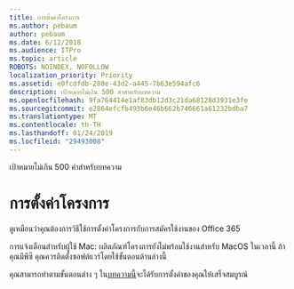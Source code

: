 ```yaml
---
title: การตั้งค่าโครงการ
ms.author: pebaum
author: pebaum
ms.date: 6/12/2018
ms.audience: ITPro
ms.topic: article
ROBOTS: NOINDEX, NOFOLLOW
localization_priority: Priority
ms.assetid: e0fcdfdb-288e-43d2-a445-7b63e594afc6
description: เป้าหมายไม่เกิน 500 คำสำหรับบทความ
ms.openlocfilehash: 9fa764414e1af83db12d3c21da68128d3931e3fe
ms.sourcegitcommit: e2864efcfb493b6e46b662b746661a61232bdba7
ms.translationtype: MT
ms.contentlocale: th-TH
ms.lasthandoff: 01/24/2019
ms.locfileid: "29493008"
---
```

เป้าหมายไม่เกิน 500 คำสำหรับบทความ
  
# <a name="setting-up-project"></a>การตั้งค่าโครงการ

ดูเหมือนว่าคุณต้องการวิธีใช้การตั้งค่าโครงการกับการสมัครใช้งานของ Office 365
  
การแจ้งเตือนสำหรับผู้ใช้ Mac: ผลิตภัณฑ์โครงการยังไม่พร้อมใช้งานสำหรับ MacOS ในเวลานี้ ถ้าคุณมีพีซี คุณควรติดตั้งซอฟต์แวร์โดยใช้ขั้นตอนด้านล่างนี้
  
คุณสามารถทำตามขั้นตอนต่าง ๆ ใน[บทความนี้](https://support.office.com/article/https://support.office.com/article/7059249b-d9fe-4d61-ab96-5c5bf435f281.aspx)จะได้รับการตั้งค่าของคุณให้เสร็จสมบูรณ์
  

